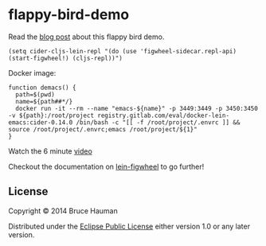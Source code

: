 # flappy-bird-demo

Read the [blog post](http://rigsomelight.com/2014/05/01/interactive-programming-flappy-bird-clojurescript.html) about this flappy bird demo.


```
(setq cider-cljs-lein-repl "(do (use 'figwheel-sidecar.repl-api) (start-figwheel!) (cljs-repl))")
```

Docker image:
```
function demacs() {
  path=$(pwd)
  name=${path##*/}
  docker run -it --rm --name "emacs-${name}" -p 3449:3449 -p 3450:3450 -v ${path}:/root/project registry.gitlab.com/eval/docker-lein-emacs:cider-0.14.0 /bin/bash -c "[[ -f /root/project/.envrc ]] && source /root/project/.envrc;emacs /root/project/${1}"
}
```

Watch the 6 minute [video](https://www.youtube.com/watch?v=KZjFVdU8VLI)

Checkout the documentation on [lein-figwheel](https://github.com/bhauman/lein-figwheel) to go further!

## License

Copyright © 2014 Bruce Hauman

Distributed under the [Eclipse Public License](LICENSE) either version 1.0 or any
later version.
